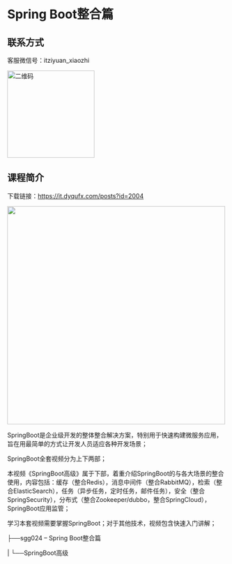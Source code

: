 # Spring Boot整合篇

## 联系方式

客服微信号：itziyuan_xiaozhi

<img src="https://ziyuanyun.oss-cn-guangzhou.aliyuncs.com/common/20240614073449/666b82192834a.jpg" width="200" height="200" alt="二维码">

## 课程简介

下载链接：https://it.dyqufx.com/posts?id=2004

<img src="https://ziyuanyun.oss-cn-guangzhou.aliyuncs.com/yun/20240515183625/6644902979e4b.jpg" width="500" alt="">

  SpringBoot是企业级开发的整体整合解决方案，特别用于快速构建微服务应用，旨在用最简单的方式让开发人员适应各种开发场景；

 SpringBoot全套视频分为上下两部；

 本视频《SpringBoot高级》属于下部，着重介绍SpringBoot的与各大场景的整合使用，内容包括：缓存（整合Redis），消息中间件（整合RabbitMQ），检索（整合ElasticSearch），任务（异步任务，定时任务，邮件任务），安全（整合SpringSecurity），分布式（整合Zookeeper/dubbo，整合SpringCloud），SpringBoot应用监管；

 学习本套视频需要掌握SpringBoot；对于其他技术，视频包含快速入门讲解；

 ├──sgg024 &#8211; Spring Boot整合篇

 | └──SpringBoot高级

  